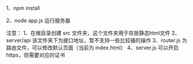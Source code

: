 1、npm install

2、node app.js 运行服务器

注意：
    1、在根目录创建 src 文件夹，这个文件夹用于存放静态html文件
    2、server/api 该文件夹下为接口地址，暂不支持一些比较骚的操作
    3、router.js 为路由文件，可以修改默认页面（当前为 index.html）
    4、server.js 可以开启 https，但需要对应的证书